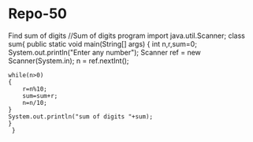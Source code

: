 # Repo-50
Find  sum of digits
//Sum of digits program
import java.util.Scanner;
class sum{
    public static void main(String[] args) {
    int n,r,sum=0;
    System.out.println("Enter any number");
    Scanner ref = new Scanner(System.in);
    n = ref.nextInt();
    
    while(n>0)
    {
        r=n%10;
        sum=sum+r;
        n=n/10;
    }
    System.out.println("sum of digits "+sum);
    }
     }
